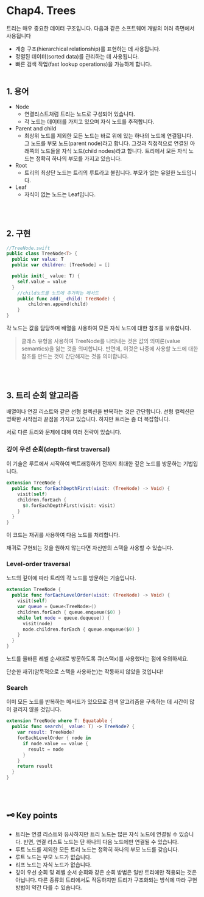 # Chap4. Trees

트리는 매우 중요한 데이터 구조입니다. 다음과 같은 소프트웨어 개발의 여러 측면에서 사용됩니다

- 계층 구조(hierarchical relationship)를 표현하는 데 사용됩니다.
- 정렬된 데이터(sorted data)를 관리하는 데 사용됩니다.
- 빠른 검색 작업(fast lookup operations)을 가능하게 합니다.
<br></br>

## 1. 용어

- Node
    - 연결리스트처럼 트리는 노드로 구성되어 있습니다.
    - 각 노드는 데이터를 가지고 있으며 자식 노드를 추적합니다.
- Parent and child
    - 최상위 노드를 제외한 모든 노드는 바로 위에 있는 하나의 노드에 연결됩니다. 그 노드를 부모 노드(parent node)라고 합니다. 그것과 직접적으로 연결된 아래쪽의 노드들을 자식 노드(child nodes)라고 합니다. 트리에서 모든 자식 노드는 정확히 하나의 부모를 가지고 있습니다.
- Root
    - 트리의 최상단 노드는 트리의 루트라고 불립니다. 부모가 없는 유일한 노드입니다.
- Leaf
    - 자식이 없는 노드는 Leaf입니다.
    
<br></br>
## 2. 구현

```swift
//TreeNode.swift
public class TreeNode<T> {
  public var value: T
  public var children: [TreeNode] = []

  public init(_ value: T) {
    self.value = value
  }
	//child노드를 노드에 추가하는 메서드
	public func add(_ child: TreeNode) {
		children.append(child)
	}
}
```

각 노드는 값을 담당하며 배열을 사용하여 모든 자식 노드에 대한 참조를 보유합니다.

> 클래스 유형을 사용하여 TreeNode를 나타내는 것은 값의 의미론(value semantics)을 잃는 것을 의미합니다. 반면에, 이것은 나중에 사용할 노드에 대한 참조를 만드는 것이 간단해지는 것을 의미합니다.
> 
<br></br>
## 3. 트리 순회 알고리즘

배열이나 연결 리스트와 같은 선형 컬렉션을 반복하는 것은 간단합니다. 선형 컬렉션은 명확한 시작점과 끝점을 가지고 있습니다. 하지만 트리는 좀 더 복잡합니다.

서로 다른 트리와 문제에 대해 여러 전략이 있습니다.

### 깊이 우선 순회(depth-first traversal)

이 기술은 루트에서 시작하여 백트래킹하기 전까지 최대한 깊은 노드를 방문하는 기법입니다.

```swift
extension TreeNode {
  public func forEachDepthFirst(visit: (TreeNode) -> Void) {
    visit(self)
    children.forEach {
      $0.forEachDepthFirst(visit: visit)
    }
  }
}
```

이 코드는 재귀를 사용하여 다음 노드를 처리합니다.

재귀로 구현되는 것을 원하지 않는다면 자신만의 스택을 사용할 수 있습니다.

### Level-order traversal

노드의 깊이에 따라 트리의 각 노드를 방문하는 기술입니다.

```swift
extension TreeNode {
  public func forEachLevelOrder(visit: (TreeNode) -> Void) {
    visit(self)
    var queue = Queue<TreeNode>()
    children.forEach { queue.enqueue($0) }
    while let node = queue.dequeue() {
      visit(node)
      node.children.forEach { queue.enqueue($0) }
    }
  }
}
```

노드를 올바른 레벨 순서대로 방문하도록 큐(스택x)를 사용했다는 점에 유의하세요. 

단순한 재귀(암묵적으로 스택을 사용하는)는 작동하지 않았을 것입니다!

### Search

이미 모든 노드를 반복하는 메서드가 있으므로 검색 알고리즘을 구축하는 데 시간이 많이 걸리지 않을 것입니다.

```swift
extension TreeNode where T: Equatable {
  public func search(_ value: T) -> TreeNode? {
    var result: TreeNode?
    forEachLevelOrder { node in
      if node.value == value {
        result = node
      }
    }
    return result
  }
}
```
<br></br>
## 🗝️ Key points

- 트리는 연결 리스트와 유사하지만 트리 노드는 많은 자식 노드에 연결될 수 있습니다. 반면, 연결 리스트 노드는 단 하나의 다음 노드에만 연결될 수 있습니다.
- 루트 노드를 제외한 모든 트리 노드는 정확히 하나의 부모 노드를 갖습니다.
- 루트 노드는 부모 노드가 없습니다.
- 리프 노드는 자식 노드가 없습니다.
- 깊이 우선 순회 및 레벨 순서 순회와 같은 순회 방법은 일반 트리에만 적용되는 것은 아닙니다. 다른 종류의 트리에서도 작동하지만 트리가 구조화되는 방식에 따라 구현 방법이 약간 다를 수 있습니다.
